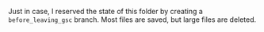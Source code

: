 Just in case, I reserved the state of this folder by creating a
`before_leaving_gsc` branch. Most files are saved, but large files are deleted.
